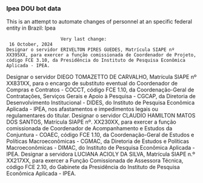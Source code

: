  ### Ipea DOU bot data
 This is an attempt to automate changes of personnel at an specific federal entity in Brazil: Ipea
 
                        Very last change: 
 	 16 October, 2024
	Designar o servidor ERIVELTON PIRES GUEDES, Matrícula SIAPE nº XX395XX, para exercer a função comissionada de Coordenador de Projeto, código FCE 3.10, da Presidência do Instituto de Pesquisa Econômica Aplicada - IPEA.
Designar o servidor DIEGO TOMAZETTO DE CARVALHO, Matrícula SIAPE nº XX831XX, para o encargo de substituto eventual do Coordenador de Compras e Contratos - COCCT, código FCE 1.10, da Coordenação-Geral de Contratações, Serviços Gerais e Apoio à Pesquisa - CGCAP, da Diretoria de Desenvolvimento Institucional - DIDES, do Instituto de Pesquisa Econômica Aplicada - IPEA, nos afastamentos e impedimentos legais ou regulamentares do titular.
Designar o servidor CLAUDIO HAMILTON MATOS DOS SANTOS, Matrícula SIAPE nº. XX230XX, para exercer a função comissionada de Coordenador de Acompanhamento e Estudos da Conjuntura - COAEC, código FCE 1.10, da Coordenação-Geral de Estudos e Políticas Macroeconômicas - CGMAC, da Diretoria de Estudos e Políticas Macroeconômicas - DIMAC, do Instituto de Pesquisa Econômica Aplicada - IPEA.
Designar a servidora LUCIANA ACIOLY DA SILVA, Matrícula SIAPE n.º XX217XX, para exercer a Função Comissionada de Assessora Técnica, código FCE 2.10, do Gabinete da Presidência do Instituto de Pesquisa Econômica Aplicada - IPEA.
